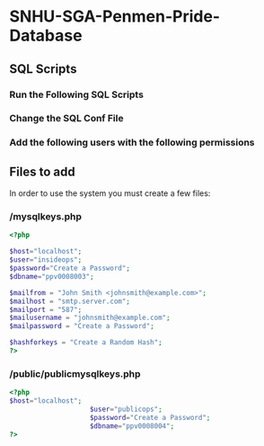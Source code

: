 # SNHU-SGA-Penmen-Pride-Database
## SQL Scripts
### Run the Following SQL Scripts

### Change the SQL Conf File

### Add the following users with the following permissions

## Files to add
In order to use the system you must create a few files:
### /mysqlkeys.php
```php
<?php

$host="localhost";
$user="insideops";
$password="Create a Password";
$dbname="ppv0008003";

$mailfrom = "John Smith <johnsmith@example.com>";
$mailhost = "smtp.server.com";
$mailport = "587";
$mailusername = "johnsmith@example.com";
$mailpassword = "Create a Password";

$hashforkeys = "Create a Random Hash";
?>
```
### /public/publicmysqlkeys.php
```php
<?php
$host="localhost";
                    $user="publicops";
                    $password="Create a Password";
                    $dbname="ppv0008004";
?>
```
